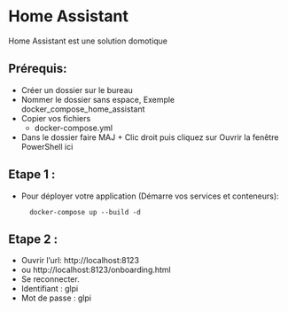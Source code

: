# Home Assistant

Home Assistant est une solution domotique 


## Prérequis:
- Créer un dossier sur le bureau
- Nommer le dossier sans espace, Exemple docker_compose_home_assistant
- Copier vos fichiers
   - docker-compose.yml
- Dans le dossier faire MAJ + Clic droit puis cliquez sur Ouvrir la fenêtre PowerShell ici

## Etape 1 :
- Pour déployer votre application (Démarre vos services et conteneurs):

        docker-compose up --build -d

## Etape 2 :
* Ouvrir l’url:  http://localhost:8123
* ou   http://localhost:8123/onboarding.html
* Se reconnecter.
* Identifiant : glpi
* Mot de passe : glpi

